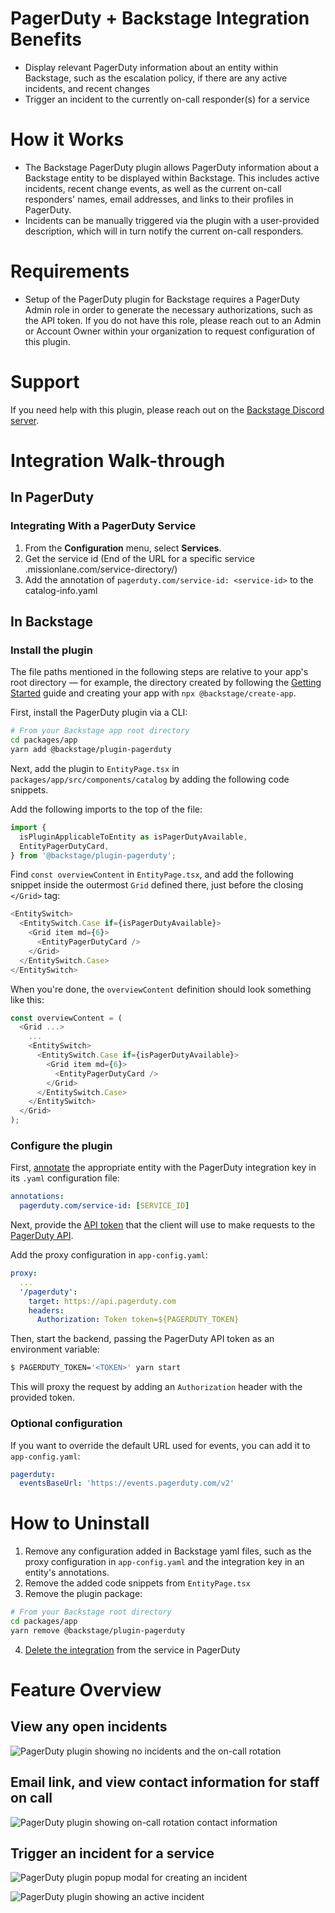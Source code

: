# PagerDuty + Backstage Integration Benefits

- Display relevant PagerDuty information about an entity within Backstage, such as the escalation policy, if there are any active incidents, and recent changes
- Trigger an incident to the currently on-call responder(s) for a service

# How it Works

- The Backstage PagerDuty plugin allows PagerDuty information about a Backstage entity to be displayed within Backstage. This includes active incidents, recent change events, as well as the current on-call responders' names, email addresses, and links to their profiles in PagerDuty.
- Incidents can be manually triggered via the plugin with a user-provided description, which will in turn notify the current on-call responders.

# Requirements

- Setup of the PagerDuty plugin for Backstage requires a PagerDuty Admin role in order to generate the necessary authorizations, such as the API token. If you do not have this role, please reach out to an Admin or Account Owner within your organization to request configuration of this plugin.

# Support

If you need help with this plugin, please reach out on the [Backstage Discord server](https://discord.gg/MUpMjP2).

# Integration Walk-through

## In PagerDuty

### Integrating With a PagerDuty Service

1. From the **Configuration** menu, select **Services**.
2. Get the service id (End of the URL for a specific service <org>.missionlane.com/service-directory/<service-id>)
3. Add the annotation of `pagerduty.com/service-id: <service-id>` to the catalog-info.yaml

## In Backstage

### Install the plugin

The file paths mentioned in the following steps are relative to your app's root directory — for example, the directory created by following the [Getting Started](https://backstage.io/docs/getting-started/) guide and creating your app with `npx @backstage/create-app`.

First, install the PagerDuty plugin via a CLI:

```bash
# From your Backstage app root directory
cd packages/app
yarn add @backstage/plugin-pagerduty
```

Next, add the plugin to `EntityPage.tsx` in `packages/app/src/components/catalog` by adding the following code snippets.

Add the following imports to the top of the file:

```ts
import {
  isPluginApplicableToEntity as isPagerDutyAvailable,
  EntityPagerDutyCard,
} from '@backstage/plugin-pagerduty';
```

Find `const overviewContent` in `EntityPage.tsx`, and add the following snippet inside the outermost `Grid` defined there, just before the closing `</Grid>` tag:

```ts
<EntitySwitch>
  <EntitySwitch.Case if={isPagerDutyAvailable}>
    <Grid item md={6}>
      <EntityPagerDutyCard />
    </Grid>
  </EntitySwitch.Case>
</EntitySwitch>
```

When you're done, the `overviewContent` definition should look something like this:

```ts
const overviewContent = (
  <Grid ...>
    ...
    <EntitySwitch>
      <EntitySwitch.Case if={isPagerDutyAvailable}>
        <Grid item md={6}>
          <EntityPagerDutyCard />
        </Grid>
      </EntitySwitch.Case>
    </EntitySwitch>
  </Grid>
);
```

### Configure the plugin

First, [annotate](https://backstage.io/docs/features/software-catalog/descriptor-format#annotations-optional) the appropriate entity with the PagerDuty integration key in its `.yaml` configuration file:

```yaml
annotations:
  pagerduty.com/service-id: [SERVICE_ID]
```

Next, provide the [API token](https://support.pagerduty.com/docs/generating-api-keys#generating-a-general-access-rest-api-key) that the client will use to make requests to the [PagerDuty API](https://developer.pagerduty.com/docs/rest-api-v2/rest-api/).

Add the proxy configuration in `app-config.yaml`:

```yaml
proxy:
  ...
  '/pagerduty':
    target: https://api.pagerduty.com
    headers:
      Authorization: Token token=${PAGERDUTY_TOKEN}
```

Then, start the backend, passing the PagerDuty API token as an environment variable:

```bash
$ PAGERDUTY_TOKEN='<TOKEN>' yarn start
```

This will proxy the request by adding an `Authorization` header with the provided token.

### Optional configuration

If you want to override the default URL used for events, you can add it to `app-config.yaml`:

```yaml
pagerduty:
  eventsBaseUrl: 'https://events.pagerduty.com/v2'
```

# How to Uninstall

1. Remove any configuration added in Backstage yaml files, such as the proxy configuration in `app-config.yaml` and the integration key in an entity's annotations.
2. Remove the added code snippets from `EntityPage.tsx`
3. Remove the plugin package:

```bash
# From your Backstage root directory
cd packages/app
yarn remove @backstage/plugin-pagerduty
```

4. [Delete the integration](https://support.pagerduty.com/docs/services-and-integrations#delete-an-integration-from-a-service) from the service in PagerDuty

# Feature Overview

## View any open incidents

![PagerDuty plugin showing no incidents and the on-call rotation](doc/pd1.png)

## Email link, and view contact information for staff on call

![PagerDuty plugin showing on-call rotation contact information](doc/pd2.png)

## Trigger an incident for a service

![PagerDuty plugin popup modal for creating an incident](doc/pd3.png)

![PagerDuty plugin showing an active incident](doc/pd4.png)
